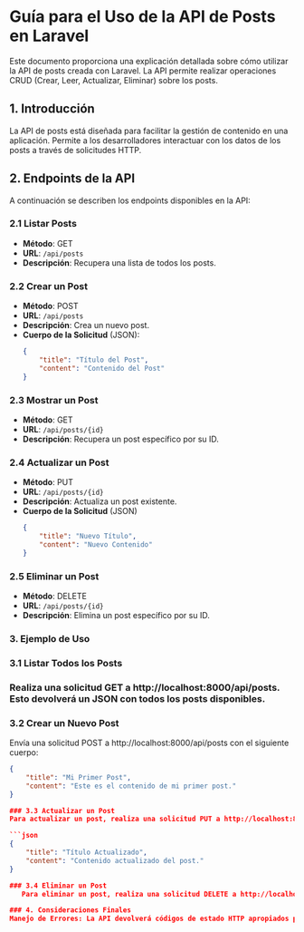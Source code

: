 # Guía para el Uso de la API de Posts en Laravel

Este documento proporciona una explicación detallada sobre cómo utilizar la API de posts creada con Laravel. La API permite realizar operaciones CRUD (Crear, Leer, Actualizar, Eliminar) sobre los posts.

## 1. Introducción

La API de posts está diseñada para facilitar la gestión de contenido en una aplicación. Permite a los desarrolladores interactuar con los datos de los posts a través de solicitudes HTTP.

## 2. Endpoints de la API

A continuación se describen los endpoints disponibles en la API:

### 2.1 Listar Posts

- **Método**: GET
- **URL**: `/api/posts`
- **Descripción**: Recupera una lista de todos los posts.

### 2.2 Crear un Post

- **Método**: POST
- **URL**: `/api/posts`
- **Descripción**: Crea un nuevo post.
- **Cuerpo de la Solicitud** (JSON):
  ```json
  {
      "title": "Título del Post",
      "content": "Contenido del Post"
  }

### 2.3 Mostrar un Post

- **Método**: GET
- **URL**: `/api/posts/{id}`
- **Descripción**: Recupera un post específico por su ID.

### 2.4 Actualizar un Post
- **Método**: PUT
- **URL**: `/api/posts/{id}`
- **Descripción**: Actualiza un post existente.
- **Cuerpo de la Solicitud** (JSON)
  ```json
  {
      "title": "Nuevo Título",
      "content": "Nuevo Contenido"
  }

### 2.5 Eliminar un Post
- **Método**: DELETE
- **URL**: `/api/posts/{id}`
- **Descripción**: Elimina un post específico por su ID.

### 3. Ejemplo de Uso

### 3.1 Listar Todos los Posts
### Realiza una solicitud GET a http://localhost:8000/api/posts. Esto devolverá un JSON con todos los posts disponibles.

### 3.2 Crear un Nuevo Post
Envía una solicitud POST a http://localhost:8000/api/posts con el siguiente cuerpo:
  ```json
  {
      "title": "Mi Primer Post",
      "content": "Este es el contenido de mi primer post."
  }

### 3.3 Actualizar un Post
Para actualizar un post, realiza una solicitud PUT a http://localhost:8000/api/posts/1 (donde 1 es el ID del post) con el siguiente cuerpo:

```json
  {
      "title": "Título Actualizado",
      "content": "Contenido actualizado del post."
  }

### 3.4 Eliminar un Post
     Para eliminar un post, realiza una solicitud DELETE a http://localhost:8000/api/posts/1.

### 4. Consideraciones Finales
Manejo de Errores: La API devolverá códigos de estado HTTP apropiados para indicar el éxito o el fracaso de las operaciones. Asegúrate de manejar estos códigos en tu aplicación cliente.
